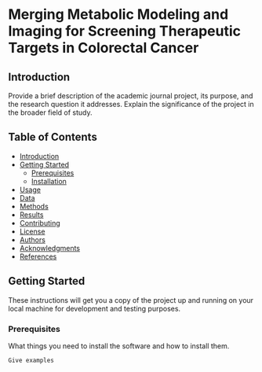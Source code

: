 # Merging Metabolic Modeling and Imaging for Screening Therapeutic Targets in Colorectal Cancer

## Introduction
Provide a brief description of the academic journal project, its purpose, and the research question it addresses. Explain the significance of the project in the broader field of study.

## Table of Contents
- [Introduction](#introduction)
- [Getting Started](#getting-started)
  - [Prerequisites](#prerequisites)
  - [Installation](#installation)
- [Usage](#usage)
- [Data](#data)
- [Methods](#methods)
- [Results](#results)
- [Contributing](#contributing)
- [License](#license)
- [Authors](#authors)
- [Acknowledgments](#acknowledgments)
- [References](#references)

## Getting Started
These instructions will get you a copy of the project up and running on your local machine for development and testing purposes.

### Prerequisites
What things you need to install the software and how to install them.
```bash
Give examples
